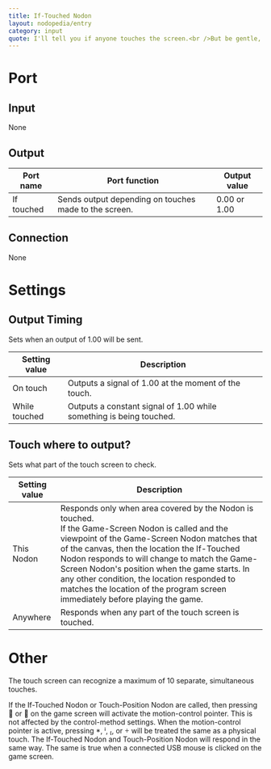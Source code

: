 ```yaml
---
title: If-Touched Nodon
layout: nodopedia/entry
category: input
quote: I'll tell you if anyone touches the screen.<br />But be gentle, OK?
---
```

# Port
## Input
None

## Output
<div class="table-wrapper"><table><thead><tr><th>Port name</th><th>Port function</th><th>Output value</th></tr></thead><tbody><tr><td>If touched</td><td>Sends output depending on touches made to the screen.</td><td>0.00 or 1.00</td></tr></tbody></table></div>

## Connection
None

# Settings
## Output Timing
Sets when an output of 1.00 will be sent.

<div class="table-wrapper"><table><thead><tr><th>Setting value</th><th>Description</th></tr></thead><tbody><tr><td>On touch</td><td>Outputs a signal of 1.00 at the moment of the touch.</td></tr><tr><td>While touched</td><td>Outputs a constant signal of 1.00 while something is being touched.</td></tr></tbody></table></div>

## Touch where to output?
Sets what part of the touch screen to check.

<div class="table-wrapper"><table><thead><tr><th>Setting value</th><th>Description</th></tr></thead><tbody><tr><td>This Nodon</td><td>Responds only when area covered by the Nodon is touched.<br>If the Game-Screen Nodon is called and the viewpoint of the Game-Screen Nodon matches that of the canvas, then the location the If-Touched Nodon responds to will change to match the Game-Screen Nodon's position when the game starts. In any other condition, the location responded to matches the location of the program screen immediately before playing the game.</td></tr><tr><td>Anywhere</td><td>Responds when any part of the touch screen is touched.</td></tr></tbody></table></div>

# Other
The touch screen can recognize a maximum of 10 separate, simultaneous touches.

If the If-Touched Nodon or Touch-Position Nodon are called, then pressing  or  on the game screen will activate the motion-control pointer. This is not affected by the control-method settings.
When the motion-control pointer is active, pressing , , , or  will be treated the same as a physical touch. The If-Touched Nodon and Touch-Position Nodon will respond in the same way.
The same is true when a connected USB mouse is clicked on the game screen.